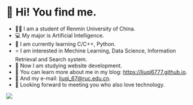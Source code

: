 # 👋 Hi! You find me.

- 👨‍🎓 I am a student of Renmin University of China.
- 💻 My major is Artificial Intelligence.
- 📖 I am currently learning C/C++, Python.
- ⭐ I am interested in Mechine Learning, Data Science, Information Retrieval and Search system.
- 📝 Now I am studying website development.
- 🔖 You can learn more about me in my blog: https://liuqi6777.github.io.
- 📧 And my e-mail: liuqi_67@ruc.edu.cn.
- 🤝 Looking forward to meeting you who also love technology.

<!---
liuqi6777/liuqi6777 is a ✨ special ✨ repository because its `README.md` (this file) appears on your GitHub profile.
You can click the Preview link to take a look at your changes.
--->

![](https://github-readme-stats.vercel.app/api?username=liuqi6777)
